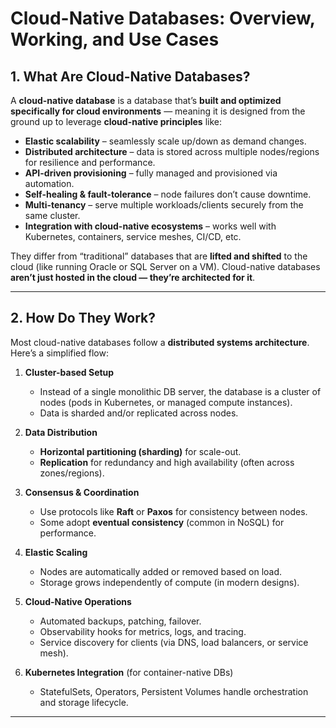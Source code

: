 # Cloud-Native Databases: Overview, Working, and Use Cases

## 1. What Are Cloud-Native Databases?
A **cloud-native database** is a database that’s **built and optimized specifically for cloud environments** — meaning it is designed from the ground up to leverage **cloud-native principles** like:

- **Elastic scalability** – seamlessly scale up/down as demand changes.
- **Distributed architecture** – data is stored across multiple nodes/regions for resilience and performance.
- **API-driven provisioning** – fully managed and provisioned via automation.
- **Self-healing & fault-tolerance** – node failures don’t cause downtime.
- **Multi-tenancy** – serve multiple workloads/clients securely from the same cluster.
- **Integration with cloud-native ecosystems** – works well with Kubernetes, containers, service meshes, CI/CD, etc.

They differ from “traditional” databases that are **lifted and shifted** to the cloud (like running Oracle or SQL Server on a VM). Cloud-native databases **aren’t just hosted in the cloud — they’re architected for it**.

---

## 2. How Do They Work?

Most cloud-native databases follow a **distributed systems architecture**. Here’s a simplified flow:

1. **Cluster-based Setup**  
   - Instead of a single monolithic DB server, the database is a cluster of nodes (pods in Kubernetes, or managed compute instances).  
   - Data is sharded and/or replicated across nodes.

2. **Data Distribution**  
   - **Horizontal partitioning (sharding)** for scale-out.  
   - **Replication** for redundancy and high availability (often across zones/regions).

3. **Consensus & Coordination**  
   - Use protocols like **Raft** or **Paxos** for consistency between nodes.  
   - Some adopt **eventual consistency** (common in NoSQL) for performance.

4. **Elastic Scaling**  
   - Nodes are automatically added or removed based on load.  
   - Storage grows independently of compute (in modern designs).

5. **Cloud-Native Operations**  
   - Automated backups, patching, failover.  
   - Observability hooks for metrics, logs, and tracing.  
   - Service discovery for clients (via DNS, load balancers, or service mesh).

6. **Kubernetes Integration** (for container-native DBs)  
   - StatefulSets, Operators, Persistent Volumes handle orchestration and storage lifecycle.

---

